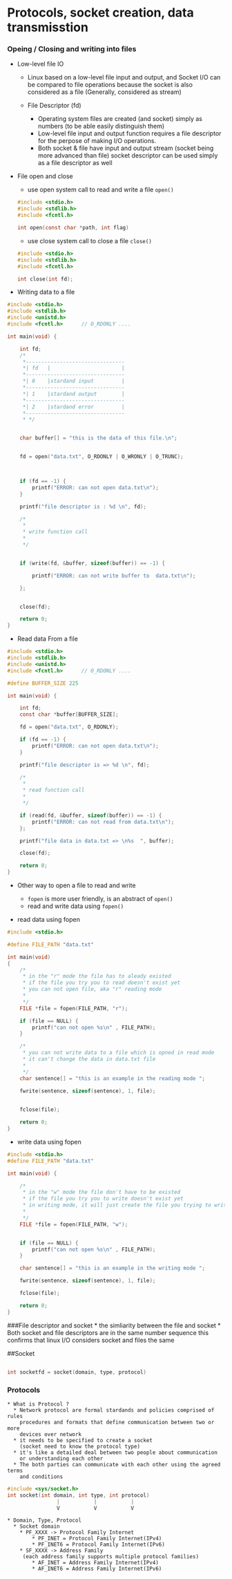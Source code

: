 # Protocols, socket creation, data transmisstion

### Opeing / Closing and writing into files 

- Low-level file IO
    * Linux based on a low-level file input and output, and Socket I/O can be 
      compared to file operations because the socket is also considered as a
      file (Generally, considered as stream)

    * File Descriptor (fd)
      * Operating system files are created (and socket) simply as numbers
        (to be able easily distinguish them)
      * Low-level file input and output function requires a file descriptor 
        for the perpose of making I/O operations.
      * Both socket & file have input and output stream 
        (socket being more advanced than file)
        socket descriptor can be used simply as a file descriptor as well  

- File open and close
    * use open system call to read and write a file `open()`
    ```c
    #include <stdio.h>
    #include <stdlib.h>
    #include <fcntl.h>
    
    int open(const char *path, int flag)
    
    ```
    * use close system call to close a file `close()`
    ```c
    #include <stdio.h>
    #include <stdlib.h>
    #include <fcntl.h>
    
    int close(int fd);
    
    ```

- Writing data to a file

```c
#include <stdio.h>
#include <stdlib.h>
#include <unistd.h>
#include <fcntl.h>      // O_RDONLY ....

int main(void) {

    int fd;
    /*
     *--------------------------------
     *| fd   |                       |
     *--------------------------------
     *| 0    |stardand input         |
     *--------------------------------
     *| 1    |stardand output        |
     *--------------------------------
     *| 2    |stardand error         |
     *--------------------------------
     * */


    char buffer[] = "this is the data of this file.\n";


    fd = open("data.txt", O_RDONLY | O_WRONLY | O_TRUNC);



    if (fd == -1) {
        printf("ERROR: can not open data.txt\n");
    }

    printf("file descriptor is : %d \n", fd);

    /*
     *
     * write function call
     *
     */


    if (write(fd, &buffer, sizeof(buffer)) == -1) {

        printf("ERROR: can not write buffer to  data.txt\n");

    };


    close(fd);

    return 0;
}

```

- Read data From a file


```c
#include <stdio.h>
#include <stdlib.h>
#include <unistd.h>
#include <fcntl.h>      // O_RDONLY ....

#define BUFFER_SIZE 225

int main(void) {

    int fd;
    const char *buffer[BUFFER_SIZE];

    fd = open("data.txt", O_RDONLY);

    if (fd == -1) {
        printf("ERROR: can not open data.txt\n");
    }

    printf("file descriptor is => %d \n", fd);

    /*
     *
     * read function call
     *
     */

    if (read(fd, &buffer, sizeof(buffer)) == -1) {
        printf("ERROR: can not read from data.txt\n");
    };

    printf("file data in data.txt => \n%s  ", buffer);

    close(fd);

    return 0;
}
```

- Other way to open a file to read and write

    * `fopen` is more user friendly, is an abstract of `open()`
    * read and write data using `fopen()`
* read data using fopen
```c
#include <stdio.h>

#define FILE_PATH "data.txt"

int main(void) 
{
    /*
     * in the "r" mode the file has to aleady existed
     * if the file you try you to read doesn't exist yet
     * you can not open file, aka "r" reading mode
     *
     */
    FILE *file = fopen(FILE_PATH, "r");

    if (file == NULL) {
        printf("can not open %s\n" , FILE_PATH);
    }

    /*
     * you can not write data to a file which is opned in read mode
     * it can't change the data in data.txt file 
     *
     */
    char sentence[] = "this is an example in the reading mode ";

    fwrite(sentence, sizeof(sentence), 1, file);

    
    fclose(file);

    return 0;
}


```

* write data using fopen
```c
#include <stdio.h>
#define FILE_PATH "data.txt"

int main(void) {

    /*
     * in the "w" mode the file don't have to be existed
     * if the file you try you to write doesn't exist yet
     * in writing mode, it will just create the file you trying to write
     *
     */
    FILE *file = fopen(FILE_PATH, "w");


    if (file == NULL) {
        printf("can not open %s\n" , FILE_PATH);
    }

    char sentence[] = "this is an example in the writing mode ";

    fwrite(sentence, sizeof(sentence), 1, file);

    fclose(file);

    return 0;
}
```

###File descriptor and socket
    * the simliarity between the file and socket 
      * Both socket and file descriptors are in the same number sequence
        this confirms that linux I/O considers socket and files the same

##Socket
```c

int socketfd = socket(domain, type, protocol)

```

### Protocols
    * What is Protocol ? 
      * Network protocol are formal stardands and policies comprised of rules
        procedures and formats that define communication between two or more 
        devices over network
      * it needs to be specified to create a socket
        (socket need to know the protocol type)
      * it's like a detailed deal between two people about communication 
        or understanding each other 
      * The both parties can communicate with each other using the agreed terms
        and conditions


```c
#include <sys/socket.h>
int socket(int domain, int type, int protocol)
                |           |           |
                V           V           V

```
    * Domain, Type, Protocol
      * Socket domain
        * PF_XXXX -> Protocol Family Internet
            * PF_INET = Protocol Family Internet(IPv4)
            * PF_INET6 = Protocol Family Internet(IPv6)
        * SF_XXXX -> Address Family 
         (each address family supports multiple protocol families)
            * AF_INET = Address Family Internet(IPv4)
            * AF_INET6 = Address Family Internet(IPv6)











